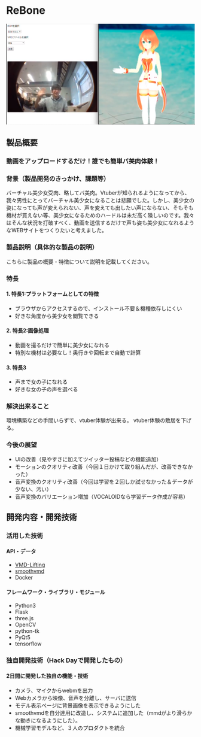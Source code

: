# ReBone

[![Product Name](image.png)](https://www.youtube.com/watch?v=G5rULR53uMk)

## 製品概要
### 動画をアップロードするだけ！誰でも簡単バ美肉体験！

### 背景（製品開発のきっかけ、課題等）
バーチャル美少女受肉、略してバ美肉。Vtuberが知られるようになってから、我々男性にとってバーチャル美少女になることは悲願でした。しかし、美少女の姿になっても声が変えられない、声を変えても出したい声にならない、そもそも機材が買えない等、美少女になるためのハードルは未だ高く険しいのです。我々はそんな状況を打破すべく、動画を送信するだけで声も姿も美少女になれるようなWEBサイトをつくりたいと考えました。

### 製品説明（具体的な製品の説明）
こちらに製品の概要・特徴について説明を記載してください。

### 特長

#### 1. 特長1:プラットフォームとしての特徴
- ブラウザからアクセスするので、インストール不要＆機種依存しにくい
- 好きな角度から美少女を閲覧できる

#### 2. 特長2:画像処理
- 動画を撮るだけで簡単に美少女になれる
- 特別な機材は必要なし！奥行きや回転まで自動で計算

#### 3. 特長3
- 声まで女の子になれる
- 好きな女の子の声を選べる

### 解決出来ること
環境構築などの手間いらずで、vtuber体験が出来る。
vtuber体験の敷居を下げる。

### 今後の展望
- UIの改善（見やすさに加えてツイッター投稿などの機能追加）
- モーションのクオリティ改善（今回１日かけて取り組んだが、改善できなかった）
- 音声変換のクオリティ改善（今回は学習を２回しか試せなかった＆データが少ない、汚い）
- 音声変換のバリエーション増加（VOCALOIDなら学習データ作成が容易）


## 開発内容・開発技術
### 活用した技術
#### API・データ
* [VMD-Lifting](https://github.com/errno-mmd/VMD-Lifting)
* [smoothvmd](https://github.com/errno-mmd/smoothvmd)
* Docker

#### フレームワーク・ライブラリ・モジュール
* Python3
* Flask
* three.js
* OpenCV
* python-tk
* PyQt5
* tensorflow

### 独自開発技術（Hack Dayで開発したもの）
#### 2日間に開発した独自の機能・技術
* カメラ、マイクからwebmを出力
* Webカメラから映像、音声を分離し、サーバに送信
* モデル表示ページに背景画像を表示できるようにした
* smoothvmdを自分達用に改造し、システムに追加した（mmdがより滑らかな動きになるようにした）。
* 機械学習モデルなど、３人のプロダクトを統合
